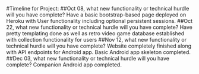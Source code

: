 #Timeline for Project:
##Oct 08, what new functionality or technical hurdle will you have complete?
Have a basic bootstrap-based page deployed on Heroku with User functionality
including optional persistent sessions.
##Oct 22, what new functionality or technical hurdle will you have complete?
Have pretty templating done as well as retro video game database established
with collection functionality for users
##Nov 12, what new functionality or technical hurdle will you have complete?
Website completely finished along with API endpoints for Android app. Basic
Android app skeleton completed.
##Dec 03, what new functionality or technical hurdle will you have complete?
Companion Android app completed.
